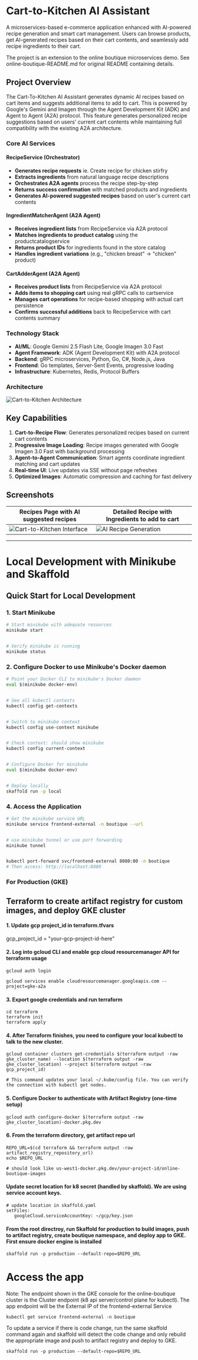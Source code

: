# Cart-to-Kitchen AI Assistant

A microservices-based e-commerce application enhanced with AI-powered recipe generation and smart cart management. Users can browse products, get AI-generated recipes based on their cart contents, and seamlessly add recipe ingredients to their cart.

The project is an extension to the online boutique microservices demo. See online-boutique-README.md for original README containing details.

## Project Overview

The Cart-To-Kitchen AI Assistant generates dynamic AI recipes based on cart items and suggests additional items to add to cart. This is powered by Google's Gemini and Imagen through the Agent Development Kit (ADK) and Agent to Agent (A2A) protocol. This feature generates personalized recipe suggestions based on users' current cart contents while maintaining full compatibility with the existing A2A architecture.

### Core AI Services

#### RecipeService (Orchestrator)

- **Generates recipe requests** ie. Create recipe for chicken stirfry
- **Extracts ingredients** from natural language recipe descriptions
- **Orchestrates A2A agents** process the recipe step-by-step
- **Returns success confirmation** with matched products and ingredients
- **Generates AI-powered suggested recipes** based on user's current cart contents

#### IngredientMatcherAgent (A2A Agent)

- **Receives ingredient lists** from RecipeService via A2A protocol
- **Matches ingredients to product catalog** using the productcatalogservice
- **Returns product IDs** for ingredients found in the store catalog
- **Handles ingredient variations** (e.g., "chicken breast" → "chicken" product)

#### CartAdderAgent (A2A Agent)

- **Receives product lists** from RecipeService via A2A protocol
- **Adds items to shopping cart** using real gRPC calls to cartservice
- **Manages cart operations** for recipe-based shopping with actual cart persistence
- **Confirms successful additions** back to RecipeService with cart contents summary

### Technology Stack

- **AI/ML**: Google Gemini 2.5 Flash Lite, Google Imagen 3.0 Fast
- **Agent Framework**: ADK (Agent Development Kit) with A2A protocol
- **Backend**: gRPC microservices, Python, Go, C#, Node.js, Java
- **Frontend**: Go templates, Server-Sent Events, progressive loading
- **Infrastructure**: Kubernetes, Redis, Protocol Buffers

### Architecture

![Cart-to-Kitchen Architecture](cart-to-kitchen-architecture.png)

## Key Capabilities

1. **Cart-to-Recipe Flow**: Generates personalized recipes based on current cart contents
2. **Progressive Image Loading**: Recipe images generated with Google Imagen 3.0 Fast with background processing
3. **Agent-to-Agent Communication**: Smart agents coordinate ingredient matching and cart updates
4. **Real-time UI**: Live updates via SSE without page refreshes
5. **Optimized Images**: Automatic compression and caching for fast delivery

## Screenshots

| Recipes Page with AI suggested recipes             | Detailed Recipe with Ingredients to add to cart |
| -------------------------------------------------- | ----------------------------------------------- |
| ![Cart-to-Kitchen Interface](cart-to-kitchen1.png) | ![AI Recipe Generation](cart-to-kitchen2.png)   |

---

# Local Development with Minikube and Skaffold

## Quick Start for Local Development

### 1. Start Minikube

```bash
# Start minikube with adequate resources
minikube start


# Verify minikube is running
minikube status
```

### 2. Configure Docker to use Minikube's Docker daemon

```bash
# Point your Docker CLI to minikube's Docker daemon
eval $(minikube docker-env)


# See all kubectl contexts
kubectl config get-contexts


# Switch to minikube context
kubectl config use-context minikube


# Check context: should show minikube
kubectl config current-context


# Configure Docker for minikube
eval $(minikube docker-env)


# Deploy locally
skaffold run -p local
```

### 4. Access the Application

```bash
# Get the minikube service URL
minikube service frontend-external -n boutique --url


# use minikube tunnel or use port forwarding
minikube tunnel


kubectl port-forward svc/frontend-external 8080:80 -n boutique
# Then access: http://localhost:8080
```

### For Production (GKE)

## Terraform to create artifact registry for custom images, and deploy GKE cluster

#### 1. Update gcp project_id in terraform.tfvars

gcp_project_id = "your-gcp-project-id-here"

#### 2. Log into gcloud CLI and enable gcp cloud resourcemanager API for terraform usage

```
gcloud auth login

gcloud services enable cloudresourcemanager.googleapis.com --project=gke-a2a
```

#### 3. Export google credentials and run terraform

```
cd terraform
terraform init
terraform apply
```

#### 4. After Terraform finishes, you need to configure your local kubectl to talk to the new cluster.

```
gcloud container clusters get-credentials $(terraform output -raw gke_cluster_name) --location $(terraform output -raw gke_cluster_location) --project $(terraform output -raw gcp_project_id)

# This command updates your local ~/.kube/config file. You can verify the connection with kubectl get nodes.
```

#### 5. Configure Docker to authenticate with Artifact Registry (one-time setup)

`gcloud auth configure-docker $(terraform output -raw gke_cluster_location)-docker.pkg.dev
`

#### 6. From the terraform directory, get artifact repo url

```
REPO_URL=$(cd terraform && terraform output -raw artifact_registry_repository_url)
echo $REPO_URL

# should look like us-west1-docker.pkg.dev/your-project-id/online-boutique-images
```

#### Update secret location for k8 secret (handled by skaffold). We are using service account keys.

```
# update location in skaffold.yaml
setFiles:
   googleCloud.serviceAccountKey: ~/gcp/key.json
```

#### From the root directroy, run Skaffold for production to build images, push to artifact registry, create boutique namespace, and deploy app to GKE. First ensure docker engine is installed

```
skaffold run -p production --default-repo=$REPO_URL
```

# Access the app

Note: The endpoint shown in the GKE console for the online-boutique cluster is the Cluster endpoint (k8 api server/control plane for kubectl). The app endpoint will be the External IP of the frontend-external Service

`kubectl get service frontend-external -n boutique`

To update a service if there is code change, run the same skaffold command again and skaffold will detect the code change and only rebuild the appropriate image and push to artifact registry and deploy to GKE.

`skaffold run -p production --default-repo=$REPO_URL`
